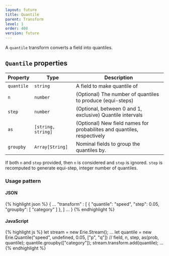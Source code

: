 ```yaml
---
layout: future
title: Quantile
parent: Transform
level: 1
order: 408
version: future
---
```


A `quantile` transform converts a field into quantiles.

## `Quantile` properties

| Property | Type | Description |
| -------- | ---- | ----------- |
| `quantile` | `string` | A field to make quantile of |
| `n` | `number` | (Optional) The number of quantiles to produce (equi-steps) |
| `step` | `number` | (Optional, between 0 and 1, exclusive) Quantile intervals |
| `as` | `[string, string]` | (Optional) New field names for probabilites and quantiles, respectively |
| `groupby` | `Array[String]` | Nominal fields to group the quantiles by. |

If both `n` and `step` provided, then `n` is considered and `step` is ignored. 
`step` is recomputed to generate equi-step, integer number of quantiles. 

### Usage pattern

<code-groups>
<code-group>
<h4>JSON</h4>
{% highlight json %}
{
  ...
  "transform" : [
    {
      "quantile": "speed",
      "step": 0.05,
      "groupby": [
        "category"
      ]
    },
  ]
  ...
}
{% endhighlight %}
</code-group>
<code-group>
<h4>JavaScript</h4>
{% highlight js %}
let stream = new Erie.Stream();
...
let quantile = new Erie.Quantile("speed", undefined, 0.05, ["p", "q"]) // field, n, step, as(prob, quantile);
quantile.groupby(["category"]);
stream.transform.add(quantile);
...
{% endhighlight %}
</code-group>
</code-groups>
